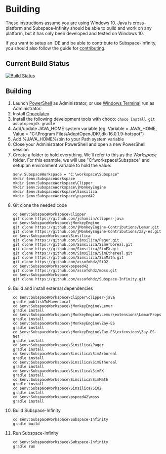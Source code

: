 # Building

These instructions assume you are using Windows 10. Java is cross-platform and Subspace-Infinity should be able to build and work on any platform, but it has only been developed and tested on Windows 10.

If you want to setup an IDE and be able to contribute to Subspace-Infinity, you should also follow the guide for [contributing](CONTRIBUTING.md).

## Current Build Status

[![Build Status](https://travis-ci.org/assofohdz/Subspace-Infinity.svg?branch=master)](https://travis-ci.org/assofohdz/Subspace-Infinity)

## Building
1. Launch [PowerShell](https://docs.microsoft.com/en-us/PowerShell/scripting/windows-PowerShell/install/installing-windows-PowerShell?view=PowerShell-7) as Administrator, or use [Windows Terminal](https://www.microsoft.com/en-us/p/windows-terminal/9n0dx20hk701) run as Administrator.
1. Install [Chocolatey](https://chocolatey.org/install)
1. Install the following development tools with choco: `choco install git adoptopenjdk gradle`
1. Add/update JAVA_HOME system variable (eg. Variable = JAVA_HOME, Value = "C:\Program Files\AdoptOpenJDK\jdk-16.0.1.9-hotspot")
1. Add %JAVA_HOME%/bin to your Path system variable
1. Close your Administrator PowerShell and open a new PowerShell session
1. Create a folder to hold everything. We'll refer to this as the _Workspace_ folder. For this example, we will use "C:\workspace\Subspace" and setup an environment variable to hold the value:
    ``` shell
    $env:SubspaceWorkspace = "C:\workspace\Subspace"
    mkdir $env:SubspaceWorkspace
    mkdir $env:SubspaceWorkspace\Clipper
    mkdir $env:SubspaceWorkspace\jMonkeyEngine
    mkdir $env:SubspaceWorkspace\Simsilica
    mkdir $env:SubspaceWorkspace\pspeed42
    
    ```
1. Git clone the needed code
    ``` shell
    cd $env:SubspaceWorkspace\Clipper
    git clone https://github.com/jchamlin/clipper-java
    cd $env:SubspaceWorkspace\jMonkeyEngine
    git clone https://github.com/jMonkeyEngine-Contributions/Lemur.git
    git clone https://github.com/jMonkeyEngine-Contributions/zay-es.git
    cd $env:SubspaceWorkspace\Simsilica
    git clone https://github.com/Simsilica/Pager.git
    git clone https://github.com/Simsilica/SimArboreal.git
    git clone https://github.com/Simsilica/SimFX.git
    git clone https://github.com/Simsilica/SimEthereal.git
    git clone https://github.com/Simsilica/SimMath.git
    git clone https://github.com/assofohdz/SiO2
    cd $env:SubspaceWorkspace\pspeed42
    git clone https://github.com/assofohdz/moss.git
    cd $env:SubspaceWorkspace
    git clone https://github.com/assofohdz/Subspace-Infinity.git
    
    ```
1. Build and install external dependencies
    ``` shell
    cd $env:SubspaceWorkspace\Clipper\clipper-java
    gradle publishToMavenLocal
    cd $env:SubspaceWorkspace\jMonkeyEngine\Lemur
    gradle install
    cd $env:SubspaceWorkspace\jMonkeyEngine\Lemur\extensions\LemurProps
    gradle install
    cd $env:SubspaceWorkspace\jMonkeyEngine\Zay-ES
    gradle install
    cd $env:SubspaceWorkspace\jMonkeyEngine\Zay-ES\extensions\Zay-ES-Net
    gradle install    
    cd $env:SubspaceWorkspace\Simsilica\Pager
    gradle install
    cd $env:SubspaceWorkspace\Simsilica\SimArboreal
    gradle install
    cd $env:SubspaceWorkspace\Simsilica\SimEthereal
    gradle install
    cd $env:SubspaceWorkspace\Simsilica\SimFX
    gradle install
    cd $env:SubspaceWorkspace\Simsilica\SimMath
    gradle install
    cd $env:SubspaceWorkspace\Simsilica\SiO2
    gradle install
    cd $env:SubspaceWorkspace\pspeed42\moss
    gradle install
    
    ```
1. Build Subspace-Infinity
    ``` shell
    cd $env:SubspaceWorkspace\Subspace-Infinity
    gradle build
    
    ```
1. Run Subspace-Infinity
    ```shell
    cd $env:SubspaceWorkspace\Subspace-Infinity
    gradle run
    
    ```

